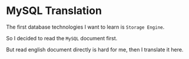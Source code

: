 # MySQL Translation
The first database technologies I want to learn is `Storage Engine`.

So I decided to read the `MySQL` document first.

But read english document directly is hard for me, then I translate it here.
